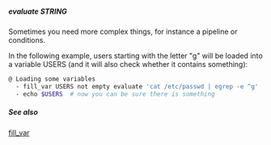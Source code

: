 ##### evaluate STRING

Sometimes you need more complex things, for instance a pipeline or conditions.

In the following example, users starting with the letter "g" will be loaded into a variable USERS (and it will also check whether it contains something):

```bash
@ Loading some variables
  - fill_var USERS not empty evaluate 'cat /etc/passwd | egrep -e ^g'
  - echo $USERS  # now you can be sure there is something
```

##### See also

[fill_var](fill_var.md)  